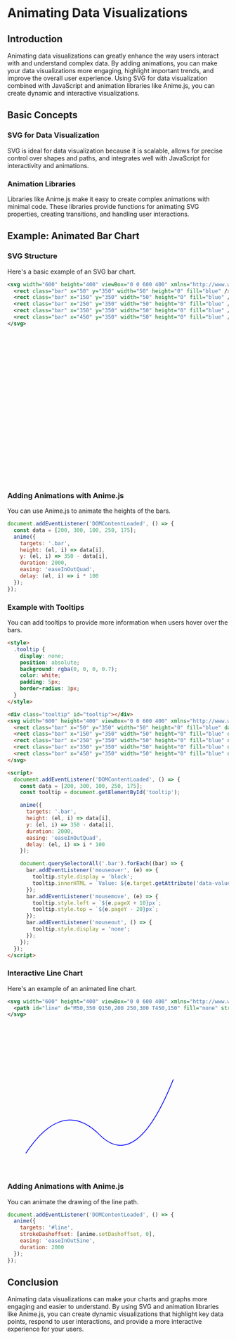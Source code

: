 # Animating Data Visualizations

## Introduction

Animating data visualizations can greatly enhance the way users interact with and understand complex data. By adding animations, you can make your data visualizations more engaging, highlight important trends, and improve the overall user experience. Using SVG for data visualization combined with JavaScript and animation libraries like Anime.js, you can create dynamic and interactive visualizations.

## Basic Concepts

### SVG for Data Visualization

SVG is ideal for data visualization because it is scalable, allows for precise control over shapes and paths, and integrates well with JavaScript for interactivity and animations.

### Animation Libraries

Libraries like Anime.js make it easy to create complex animations with minimal code. These libraries provide functions for animating SVG properties, creating transitions, and handling user interactions.

## Example: Animated Bar Chart

### SVG Structure

Here's a basic example of an SVG bar chart.

```xml
<svg width="600" height="400" viewBox="0 0 600 400" xmlns="http://www.w3.org/2000/svg">
  <rect class="bar" x="50" y="350" width="50" height="0" fill="blue" />
  <rect class="bar" x="150" y="350" width="50" height="0" fill="blue" />
  <rect class="bar" x="250" y="350" width="50" height="0" fill="blue" />
  <rect class="bar" x="350" y="350" width="50" height="0" fill="blue" />
  <rect class="bar" x="450" y="350" width="50" height="0" fill="blue" />
</svg>
```

<svg width="600" height="400" viewBox="0 0 600 400" xmlns="http://www.w3.org/2000/svg">
  <rect class="bar" x="50" y="350" width="50" height="0" fill="blue" />
  <rect class="bar" x="150" y="350" width="50" height="0" fill="blue" />
  <rect class="bar" x="250" y="350" width="50" height="0" fill="blue" />
  <rect class="bar" x="350" y="350" width="50" height="0" fill="blue" />
  <rect class="bar" x="450" y="350" width="50" height="0" fill="blue" />
</svg>

### Adding Animations with Anime.js

You can use Anime.js to animate the heights of the bars.

```javascript
document.addEventListener('DOMContentLoaded', () => {
  const data = [200, 300, 100, 250, 175];
  anime({
    targets: '.bar',
    height: (el, i) => data[i],
    y: (el, i) => 350 - data[i],
    duration: 2000,
    easing: 'easeInOutQuad',
    delay: (el, i) => i * 100
  });
});
```

### Example with Tooltips

You can add tooltips to provide more information when users hover over the bars.

```html
<style>
  .tooltip {
    display: none;
    position: absolute;
    background: rgba(0, 0, 0, 0.7);
    color: white;
    padding: 5px;
    border-radius: 3px;
  }
</style>

<div class="tooltip" id="tooltip"></div>
<svg width="600" height="400" viewBox="0 0 600 400" xmlns="http://www.w3.org/2000/svg">
  <rect class="bar" x="50" y="350" width="50" height="0" fill="blue" data-value="200" />
  <rect class="bar" x="150" y="350" width="50" height="0" fill="blue" data-value="300" />
  <rect class="bar" x="250" y="350" width="50" height="0" fill="blue" data-value="100" />
  <rect class="bar" x="350" y="350" width="50" height="0" fill="blue" data-value="250" />
  <rect class="bar" x="450" y="350" width="50" height="0" fill="blue" data-value="175" />
</svg>

<script>
  document.addEventListener('DOMContentLoaded', () => {
    const data = [200, 300, 100, 250, 175];
    const tooltip = document.getElementById('tooltip');

    anime({
      targets: '.bar',
      height: (el, i) => data[i],
      y: (el, i) => 350 - data[i],
      duration: 2000,
      easing: 'easeInOutQuad',
      delay: (el, i) => i * 100
    });

    document.querySelectorAll('.bar').forEach((bar) => {
      bar.addEventListener('mouseover', (e) => {
        tooltip.style.display = 'block';
        tooltip.innerHTML = `Value: ${e.target.getAttribute('data-value')}`;
      });
      bar.addEventListener('mousemove', (e) => {
        tooltip.style.left = `${e.pageX + 10}px`;
        tooltip.style.top = `${e.pageY - 20}px`;
      });
      bar.addEventListener('mouseout', () => {
        tooltip.style.display = 'none';
      });
    });
  });
</script>
```

### Interactive Line Chart

Here's an example of an animated line chart.

```xml
<svg width="600" height="400" viewBox="0 0 600 400" xmlns="http://www.w3.org/2000/svg">
  <path id="line" d="M50,350 Q150,200 250,300 T450,150" fill="none" stroke="blue" stroke-width="2" />
</svg>
```

<svg width="600" height="400" viewBox="0 0 600 400" xmlns="http://www.w3.org/2000/svg">
  <path id="line" d="M50,350 Q150,200 250,300 T450,150" fill="none" stroke="blue" stroke-width="2" />
</svg>

### Adding Animations with Anime.js

You can animate the drawing of the line path.

```javascript
document.addEventListener('DOMContentLoaded', () => {
  anime({
    targets: '#line',
    strokeDashoffset: [anime.setDashoffset, 0],
    easing: 'easeInOutSine',
    duration: 2000
  });
});
```

## Conclusion

Animating data visualizations can make your charts and graphs more engaging and easier to understand. By using SVG and animation libraries like Anime.js, you can create dynamic visualizations that highlight key data points, respond to user interactions, and provide a more interactive experience for your users.